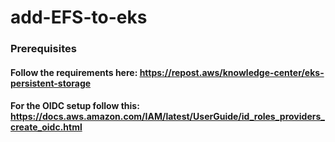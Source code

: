 # add-EFS-to-eks

### Prerequisites
#### Follow the requirements here: https://repost.aws/knowledge-center/eks-persistent-storage
#### For the OIDC setup follow this: https://docs.aws.amazon.com/IAM/latest/UserGuide/id_roles_providers_create_oidc.html
